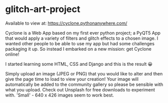 # glitch-art-project
Available to view at: https://cyclone.pythonanywhere.com/

Cyclone is a Web App based on my first ever python project; a PyQT5 App that would apply a variety of filters and glitch effects to a chosen image. I wanted other people to be able to use my app but had some challenges packaging it up. So instead I embarked on a new mission: get Cyclone online!

I started learning some HTML, CSS and Django and this is the result 😀

Simply upload an image (JPEG or PNG) that you would like to alter and then give the page time to load to view your creation! Your image will automatically be added to the community gallery so please be sensible with what you upload. Check out Unsplash for free downloads to experiment with. 'Small' - 640 x 426 images seem to work best. 
